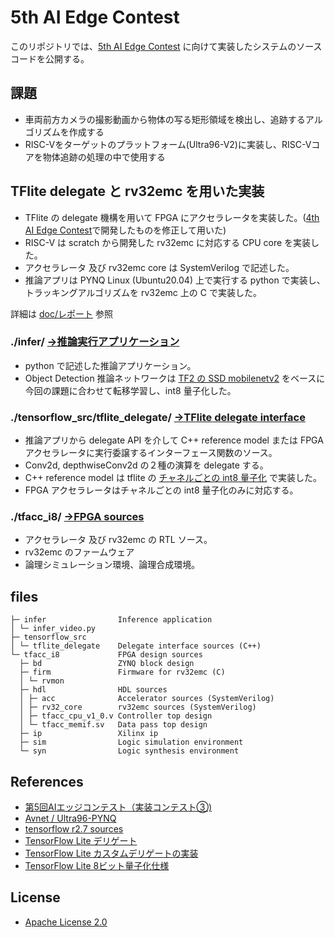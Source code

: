 # 5th AI Edge Contest

このリポジトリでは、[5th AI Edge Contest](https://signate.jp/competitions/537) に向けて実装したシステムのソースコードを公開する。 

## 課題

- 車両前方カメラの撮影動画から物体の写る矩形領域を検出し、追跡するアルゴリズムを作成する  
- RISC-Vをターゲットのプラットフォーム(Ultra96-V2)に実装し、RISC-Vコアを物体追跡の処理の中で使用する  

## TFlite delegate と rv32emc を用いた実装

- TFlite の delegate 機構を用いて FPGA にアクセラレータを実装した。([4th AI Edge Contest](https://github.com/shin-yamashita/4th-AI-Edge-Contest)で開発したものを修正して用いた)
- RISC-V は scratch から開発した rv32emc に対応する CPU core を実装した。
- アクセラレータ 及び rv32emc core は SystemVerilog で記述した。
- 推論アプリは PYNQ Linux (Ubuntu20.04) 上で実行する python で実装し、トラッキングアルゴリズムを rv32emc 上の C で実装した。

詳細は [doc/レポート](doc/report-20220320.pdf) 参照

### ./infer/ [→推論実行アプリケーション](infer/)  

- python で記述した推論アプリケーション。  
- Object Detection 推論ネットワークは [TF2 の SSD mobilenetv2](http://download.tensorflow.org/models/object_detection/tf2/20200711/ssd_mobilenet_v2_320x320_coco17_tpu-8.tar.gz) をベースに今回の課題に合わせて転移学習し、int8 量子化した。  

### ./tensorflow_src/tflite_delegate/  [→TFlite delegate interface](tensorflow_src/)  
- 推論アプリから delegate API を介して C++ reference model または FPGA アクセラレータに実行委譲するインターフェース関数のソース。  
- Conv2d, depthwiseConv2d の２種の演算を delegate する。
- C++ reference model は tflite の [チャネルごとの int8 量子化](https://www.tensorflow.org/lite/performance/quantization_spec) で実装した。
- FPGA アクセラレータはチャネルごとの int8 量子化のみに対応する。  

### ./tfacc_i8/  [→FPGA sources](tfacc_i8/)  
- アクセラレータ 及び rv32emc の RTL ソース。  
- rv32emc のファームウェア  
- 論理シミュレーション環境、論理合成環境。  

## files
```
├─ infer                Inference application
│ └─ infer_video.py
├─ tensorflow_src
│ └─ tflite_delegate    Delegate interface sources (C++)
└─ tfacc_i8             FPGA design sources
  ├─ bd                 ZYNQ block design
  ├─ firm               Firmware for rv32emc (C)
  │ └─ rvmon
  ├─ hdl                HDL sources
  │ ├─ acc              Accelerator sources (SystemVerilog)
  │ ├─ rv32_core        rv32emc sources (SystemVerilog)
  │ ├─ tfacc_cpu_v1_0.v Controller top design
  │ └─ tfacc_memif.sv   Data pass top design
  ├─ ip                 Xilinx ip
  ├─ sim                Logic simulation environment
  └─ syn                Logic synthesis environment
```
## References
- [第5回AIエッジコンテスト（実装コンテスト③)](https://signate.jp/competitions/537)
- [Avnet / Ultra96-PYNQ](https://github.com/Avnet/Ultra96-PYNQ/releases)
- [tensorflow r2.7 sources](https://github.com/tensorflow/tensorflow/tree/r2.7) 
- [TensorFlow Lite デリゲート](https://www.tensorflow.org/lite/performance/delegates)
- [TensorFlow Lite カスタムデリゲートの実装](https://www.tensorflow.org/lite/performance/implementing_delegate#when_should_i_create_a_custom_delegate)
- [TensorFlow Lite 8ビット量子化仕様](https://www.tensorflow.org/lite/performance/quantization_spec) 

## License
- [Apache License 2.0](LICENSE)
